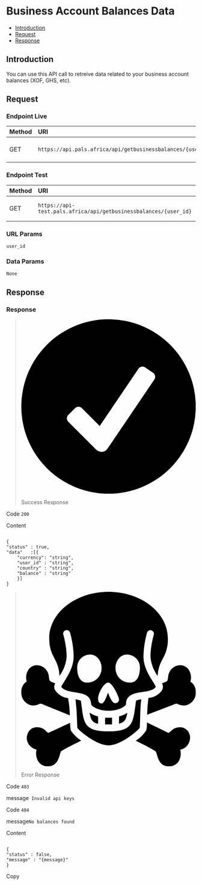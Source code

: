 # Business Account Balances Data

-   [Introduction](#section-1)
-   [Request](#section-2)
-   [Response](#section-3)

<a name="section-1"></a>

## Introduction

You can use this API call to retreive data related to your business account balances (XOF, GHS, etc).
<a name="section-2"></a>

## Request

<h3>Endpoint Live</h3>

<table>
    <thead>
        <tr>
            <th style="text-align: left">Method</th>
            <th style="text-align: left">URI</th>
            <th style="text-align: left">Headers</th>
        </tr>
    </thead>
    <tbody>
        <tr>
            <td style="text-align: left">GET</td>
            <td style="text-align: left"><code>https://api.pals.africa/api/getbusinessbalances/{user_id}</code></td>
            <td style="text-align: left">Authorization: Bearer api_keys</td>
        </tr>
    </tbody>
</table>


<h3>Endpoint Test</h3>

<table>
    <thead>
        <tr>
            <th style="text-align: left">Method</th>
            <th style="text-align: left">URI</th>
            <th style="text-align: left">Headers</th>
        </tr>
    </thead>
    <tbody>
        <tr>
            <td style="text-align: left">GET</td>
            <td style="text-align: left"><code>https://api-test.pals.africa/api/getbusinessbalances/{user_id}</code></td>
            <td style="text-align: left">Authorization: Bearer api_keys</td>
        </tr>
    </tbody>
</table>

<h3>URL Params</h3>
<div class="code-toolbar">
    <pre class="language-php" style="position: relative"><code class="  language-php">user_id</code></pre>
</div>

<h3>Data Params</h3>
<div class="code-toolbar">
    <pre class="language-php" style="position: relative"><code class="  language-php">None</code></pre>
</div>

<a name="section-3"></a>

## Response

<h3>Response</h3>
<blockquote class="alert is-success"><p><div class="icon"><span class="svg"><svg xmlns="http://www.w3.org/2000/svg" viewBox="0 0 25.625 25.625"><g transform="translate(-0.188 -0.188)"><path d="M13,.188A12.813,12.813,0,1,0,25.813,13,12.815,12.815,0,0,0,13,.188Zm6.734,8.848L12.863,19.168a1.076,1.076,0,0,1-.848.5,1.378,1.378,0,0,1-.9-.4L7.086,15.238a.707.707,0,0,1,0-1l1-1a.7.7,0,0,1,.992,0L11.7,15.867l5.7-8.414a.712.712,0,0,1,.98-.187l1.168.793A.706.706,0,0,1,19.734,9.035Z"></path></g></svg></span></div><p>Success Response</p> </p></blockquote>

<p>Code <code>200</code></p>

<p>Content</p>
<div class="code-toolbar"><pre class="  language-json" style="position: relative;"><code class="  language-json">
<span class="token punctuation">{</span>
<span class="token property">"status"</span> <span class="token operator">:</span> <span class="token string">true</span><span class="token punctuation">,</span>
<span class="token property">"data"</span>   <span class="token operator">:</span><span class="token punctuation">[{</span>
    <span class="token property">"currency"</span><span class="token operator">:</span> <span class="token string">"string"</span><span class="token punctuation">,</span>
    <span class="token property">"user_id"</span> <span class="token operator">:</span> <span class="token string">"string"</span><span class="token punctuation">,</span>
    <span class="token property">"country"</span> <span class="token operator">:</span> <span class="token string">"string"</span><span class="token punctuation">,</span>
    <span class="token property">"balance"</span> <span class="token operator">:</span> <span class="token string">"string"</span>
    <span class="token punctuation">}]</span>
<span class="token punctuation">}</span></code><div class="open_grepper_editor" title="Edit &amp; Save To Grepper"></div></pre><div class="toolbar"></div></div>

<blockquote class="alert is-danger"><p><div class="icon"><span class="svg"><svg xmlns="http://www.w3.org/2000/svg" viewBox="0 0 50 50"><path d="M25,0C15.625,0,8,5.977,8,13.313a10.656,10.656,0,0,0,1.5,5.781,10.92,10.92,0,0,1,1.438,4.969A10.908,10.908,0,0,0,13,18.406a25.849,25.849,0,0,0-.969-6.125,1.009,1.009,0,1,1,1.938-.562A27.747,27.747,0,0,1,15,18.406c0,2.887-1.4,5.184-2.531,7.031-.395.645-.766,1.227-1.031,1.781.609.895,1.863,1.25,3.875,1.563,2.086.324,4.688.7,4.688,3.406,0,.547,1.992,1.906,5,1.906s5-1.359,5-1.906c0-2.766,2.613-3.152,4.719-3.469,1.984-.3,3.238-.625,3.844-1.5-.27-.551-.637-1.137-1.031-1.781C36.4,23.59,35,21.293,35,18.406a27.747,27.747,0,0,1,1.031-6.687,1.009,1.009,0,0,1,1.938.563A25.849,25.849,0,0,0,37,18.406a11.028,11.028,0,0,0,2.063,5.688A10.841,10.841,0,0,1,40.5,19.219,10.937,10.937,0,0,0,42,13.313C42,5.977,34.375,0,25,0ZM19.813,18C21.711,18,23,19.988,23,21.688A4.084,4.084,0,0,1,18.594,26C17.492,26,16,24.988,16,21.688A3.655,3.655,0,0,1,19.813,18Zm10.375,0A3.655,3.655,0,0,1,34,21.688C34,24.988,32.508,26,31.406,26A4.084,4.084,0,0,1,27,21.688C27,19.988,28.289,18,30.188,18ZM4.563,21.031a2.914,2.914,0,0,0-2.719,1.625,4.086,4.086,0,0,0-.312,3.031A3.419,3.419,0,0,0,0,28.906a3.607,3.607,0,0,0,3.313,3.688,3.8,3.8,0,0,0,1.813-.437.926.926,0,0,1,.406-.125,3.079,3.079,0,0,1,1.094.406l7.281,2.969a31.556,31.556,0,0,0-.5-4.937,5.507,5.507,0,0,1-3.625-2.125,1.948,1.948,0,0,1-.156-1.969c.023-.047.07-.109.094-.156-.328-.125-.652-.262-.969-.375-.637-.23-.723-.469-.844-1.344a3.575,3.575,0,0,0-2.219-3.219A3.1,3.1,0,0,0,4.563,21.031Zm40.875,0a3.277,3.277,0,0,0-1.156.25,3.63,3.63,0,0,0-2.219,3.25c-.121.875-.16,1.1-.844,1.344-.3.121-.605.246-.906.375.016.031.047.063.063.094a2.035,2.035,0,0,1-.156,2.031,5.686,5.686,0,0,1-3.781,2.063,36.6,36.6,0,0,0-.375,4.781l7.375-2.812a2.843,2.843,0,0,1,1.031-.375,1.186,1.186,0,0,1,.406.156,3.873,3.873,0,0,0,1.813.406A3.61,3.61,0,0,0,50,28.906a3.413,3.413,0,0,0-1.531-3.156,4.136,4.136,0,0,0-.312-3.094A2.917,2.917,0,0,0,45.438,21.031ZM24.906,26C26.105,26,28,30.211,28,30.813a1.064,1.064,0,0,1-1.187,1.094c-.8,0-1.707-2.207-1.906-2.906h-.094c-.7,2-1.32,3-1.719,3-.8,0-1.094-.508-1.094-1.406C22,28.992,23.707,26,24.906,26Zm-9.375,4.813a59.9,59.9,0,0,1,.438,6.219c.027.785.059,1.641.094,2C16.848,40,21.578,44,25,44c3.438,0,8.215-4.02,8.938-5.031.027-.293.074-1.234.094-2.062.059-2.32.129-4.512.344-6.094a9.289,9.289,0,0,0-1.469.344c-.129.789-.223,1.5-.312,2.156C31.965,37.941,31.41,40,25,40c-6.5,0-7.055-2.055-7.656-6.719-.082-.637-.164-1.332-.281-2.094A10.3,10.3,0,0,0,15.531,30.813Zm4.031,3.813c.316,1.953.75,2.844,2.438,3.188V35.719A8.058,8.058,0,0,1,19.563,34.625Zm10.813.063A8.182,8.182,0,0,1,28,35.719v2.063C29.609,37.434,30.051,36.586,30.375,34.688ZM24,36.063V38c.313.008.641,0,1,0s.688.008,1,0V36.063c-.328.027-.66.031-1,.031S24.328,36.09,24,36.063Zm12,1.375a9.337,9.337,0,0,1-.156,2.188,9.893,9.893,0,0,1-3.031,3.063,63.421,63.421,0,0,1,5.688,3,4.654,4.654,0,0,1,.375,1.031c.363,1.23.965,3.281,3.313,3.281A3.3,3.3,0,0,0,45,48.75a4.55,4.55,0,0,0,.563-3.469c.059-.023.1-.07.156-.094a3.41,3.41,0,0,0,2.563-2.656,3.176,3.176,0,0,0-.437-2.5,2.955,2.955,0,0,0-2.219-1.219,3.549,3.549,0,0,0-2.812,1.156c-.187.168-.473.465-.687.438C40.93,39.855,36.582,37.723,36,37.438Zm-22.031.094c-1.348.633-5.039,2.363-6.156,2.844-.02.008-.074.055-.094.063A2.666,2.666,0,0,1,7.156,40a3.45,3.45,0,0,0-2.875-1.187,2.9,2.9,0,0,0-2.062,1.063,3.55,3.55,0,0,0-.625,2.563.879.879,0,0,0,.031.094,3.553,3.553,0,0,0,2.531,2.625c.063.027.125.07.188.094a4.665,4.665,0,0,0,.594,3.5A3.207,3.207,0,0,0,7.688,50c2.348,0,2.98-2.051,3.344-3.281a8.166,8.166,0,0,1,.313-1c1.219-.812,4.777-2.551,5.813-3.062a10.915,10.915,0,0,1-3-2.937A11.042,11.042,0,0,1,13.969,37.531Z"></path></svg></span></div><p>Error Response</p></p></blockquote>

<p>Code <code>403</code></p>
<p>message<code> Invalid api keys</code></p>

<p>Code <code>404</code></p>
<p>message<code>No balances found</code></p>


<p>Content</p>
<div class="code-toolbar"><pre class="  language-json" style="position: relative;"><code class="  language-json">
<span class="token punctuation">{</span>
<span class="token property">"status"</span> <span class="token operator">:</span> <span class="token string">false</span><span class="token punctuation">,
<span class="token property">"message"</span> <span class="token operator">:</span> <span class="token string">"{message}"</span><span class="token punctuation">
<span class="token punctuation">}</span></code><div class="open_grepper_editor" title="Edit &amp; Save To Grepper"></div></pre><div class="toolbar"><div class="toolbar-item"><a>Copy</a></div></div></div>

